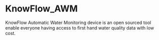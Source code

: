 # KnowFlow_AWM
KnowFlow Automatic Water Monitoring device is an open sourced tool enable everyone having access to first hand water quality data with low cost.
